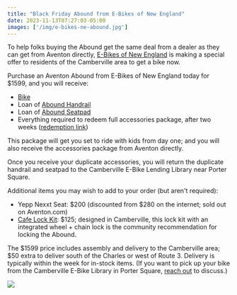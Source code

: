 ```yaml
---
title: "Black Friday Abound from E-Bikes of New England"
date: 2023-11-13T07:27:03-05:00
images: ['/img/e-bikes-ne-abound.jpg']
---
```


To help folks buying the Abound get the same deal from a dealer as they can get
from Aventon directly, [E-Bikes of New England](https://www.ebikesofne.com/) is making a special offer to
residents of the Camberville area to get a bike now.

Purchase an Aventon Abound from E-Bikes of New England today for $1599, and you will receive:

* [Bike](https://www.aventon.com/products/abound-ebike)
* Loan of [Abound Handrail](https://www.aventon.com/products/aventon-handrail)
* Loan of [Abound Seatpad](https://www.aventon.com/products/aventon-seat-pad)
* Everything required to redeem full accessories package, after two weeks ([redemption link](https://www.aventon.com/pages/free-gift))

This package will get you set to ride with kids from day one; and you will also receive the accessories package from Aventon directly.

Once you receive your duplicate accessories, you will return the duplicate
handrail and seatpad to the Camberville E-Bike Lending Library near Porter
Square.

Additional items you may wish to add to your order (but aren't required):

* Yepp Nexxt Seat: $200 (discounted from $280 on the internet; sold out on Aventon.com)
* [Cafe Lock Kit](https://betterabound.familybikeride.org/cafe-lock/): $125; designed in Camberville, this lock kit with an integrated wheel + chain lock is the community recommendation for locking the Abound.

The $1599 price includes assembly and delivery to the Camberville area; $50 extra to deliver south of the Charles or west of Route 3. Delivery is typically within the week for in-stock items. (If you want to pick up your bike from the Camberville E-Bike Library in Porter Square, [reach out](mailto:camberville@ebikelibrary.org) to discuss.)

<img src="/img/e-bikes-ne-abound.jpg" />
